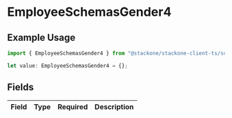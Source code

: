 # EmployeeSchemasGender4

## Example Usage

```typescript
import { EmployeeSchemasGender4 } from "@stackone/stackone-client-ts/sdk/models/shared";

let value: EmployeeSchemasGender4 = {};
```

## Fields

| Field       | Type        | Required    | Description |
| ----------- | ----------- | ----------- | ----------- |